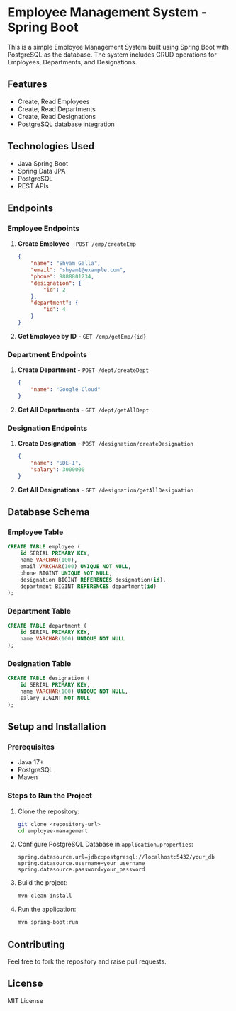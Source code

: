 # Employee Management System - Spring Boot

This is a simple Employee Management System built using Spring Boot with PostgreSQL as the database. The system includes CRUD operations for Employees, Departments, and Designations.

## Features
- Create, Read Employees
- Create, Read Departments
- Create, Read Designations
- PostgreSQL database integration

## Technologies Used
- Java Spring Boot
- Spring Data JPA
- PostgreSQL
- REST APIs

## Endpoints

### Employee Endpoints
1. **Create Employee** - `POST /emp/createEmp`
   ```json
   {
       "name": "Shyam Galla",
       "email": "shyam1@example.com",
       "phone": 9888801234,
       "designation": {
           "id": 2
       },
       "department": {
           "id": 4
       }
   }
   ```

2. **Get Employee by ID** - `GET /emp/getEmp/{id}`

### Department Endpoints
1. **Create Department** - `POST /dept/createDept`
   ```json
   {
       "name": "Google Cloud"
   }
   ```
2. **Get All Departments** - `GET /dept/getAllDept`

### Designation Endpoints
1. **Create Designation** - `POST /designation/createDesignation`
   ```json
   {
       "name": "SDE-I",
       "salary": 3000000
   }
   ```
2. **Get All Designations** - `GET /designation/getAllDesignation`

## Database Schema

### Employee Table
```sql
CREATE TABLE employee (
    id SERIAL PRIMARY KEY,
    name VARCHAR(100),
    email VARCHAR(100) UNIQUE NOT NULL,
    phone BIGINT UNIQUE NOT NULL,
    designation BIGINT REFERENCES designation(id),
    department BIGINT REFERENCES department(id)
);
```

### Department Table
```sql
CREATE TABLE department (
    id SERIAL PRIMARY KEY,
    name VARCHAR(100) UNIQUE NOT NULL
);
```

### Designation Table
```sql
CREATE TABLE designation (
    id SERIAL PRIMARY KEY,
    name VARCHAR(100) UNIQUE NOT NULL,
    salary BIGINT NOT NULL
);
```

## Setup and Installation

### Prerequisites
- Java 17+
- PostgreSQL
- Maven

### Steps to Run the Project
1. Clone the repository:
   ```sh
   git clone <repository-url>
   cd employee-management
   ```
2. Configure PostgreSQL Database in `application.properties`:
   ```properties
   spring.datasource.url=jdbc:postgresql://localhost:5432/your_db
   spring.datasource.username=your_username
   spring.datasource.password=your_password
   ```
3. Build the project:
   ```sh
   mvn clean install
   ```
4. Run the application:
   ```sh
   mvn spring-boot:run
   ```

## Contributing
Feel free to fork the repository and raise pull requests.

## License
MIT License

